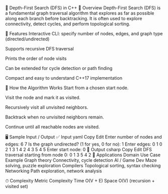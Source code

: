 🔎 Depth-First Search (DFS) in C++
📖 Overview
Depth-First Search (DFS) is a fundamental graph traversal algorithm that explores as far as possible along each branch before backtracking. It is often used to explore connectivity, detect cycles, and perform topological sorting.

📌 Features
Interactive CLI: specify number of nodes, edges, and graph type (directed/undirected)

Supports recursive DFS traversal

Prints the order of node visits

Can be extended for cycle detection or path finding

Compact and easy to understand C++17 implementation

🔧 How the Algorithm Works
Start from a chosen start node.

Visit the node and mark it as visited.

Recursively visit all unvisited neighbors.

Backtrack when no unvisited neighbors remain.

Continue until all reachable nodes are visited.

🖥 Sample Input / Output
✅ Input
yaml
Copy
Edit
Enter number of nodes and edges: 6 7
Is the graph undirected? (1 for yes, 0 for no): 1
Enter edges:
0 1
0 2
1 3
1 4
2 4
3 5
4 5
Enter start node: 0
🔽 Output
csharp
Copy
Edit
DFS traversal starting from node 0:
0 1 3 5 4 2
🚀 Applications
Domain	Use Case Example
Graph theory	Connectivity, cycle detection
AI / Game Dev	Maze solving, puzzle exploration
Compilers	Topological sorting, syntax checking
Networking	Path exploration, network analysis

⏱ Complexity
Metric	Complexity
Time	O(V + E)
Space	O(V) (recursion + visited set)
